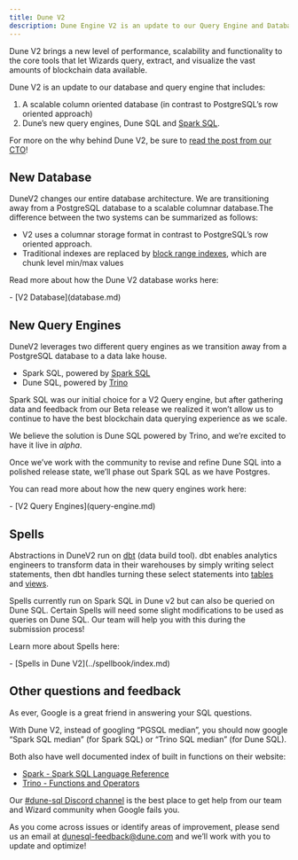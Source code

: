```yaml
---
title: Dune V2
description: Dune Engine V2 is an update to our Query Engine and Database that brings a new level of performance, scalability and functionality to the core tools that enable Wizards to query, extract, and visualize blockchain data.
---
```


Dune V2 brings a new level of performance, scalability and functionality to the core tools that let Wizards query, extract, and visualize the vast amounts of blockchain data available.

Dune V2 is an update to our database and query engine that includes:

1. A scalable column oriented database (in contrast to PostgreSQL’s row oriented approach)
2. Dune’s new query engines, Dune SQL and [Spark SQL](https://spark.apache.org/docs/latest/sql-programming-guide.html).

For more on the why behind Dune V2, be sure to [read the post from our CTO](https://dune.com/blog/introducing-dune-sql)!

## New Database

DuneV2 changes our entire database architecture. We are transitioning away from a PostgreSQL database to a scalable columnar database.The difference between the two systems can be summarized as follows:

* V2 uses a columnar storage format in contrast to PostgreSQL’s row oriented approach.
* Traditional indexes are replaced by [block range indexes](https://en.wikipedia.org/wiki/Block_Range_Index), which are chunk level min/max values

Read more about how the Dune V2 database works here:

<div class="cards grid" markdown>
- [V2 Database](database.md)
</div>

## New Query Engines

DuneV2 leverages two different query engines as we transition away from a PostgreSQL database to a data lake house.

* Spark SQL, powered by [Spark SQL](https://spark.apache.org/docs/latest/sql-programming-guide.html)
* Dune SQL, powered by [Trino](https://trino.io/)

Spark SQL was our initial choice for a V2 Query engine, but after gathering data and feedback from our Beta release we realized it won’t allow us to continue to have the best blockchain data querying experience as we scale.

We believe the solution is Dune SQL powered by Trino, and we’re excited to have it live in *alpha*.

Once we’ve work with the community to revise and refine Dune SQL into a polished release state, we’ll phase out Spark SQL as we have Postgres.

You can read more about how the new query engines work here:

<div class="cards grid" markdown>
- [V2 Query Engines](query-engine.md)
</div>

## Spells

Abstractions in DuneV2 run on [dbt](https://docs.getdbt.com/docs/introduction) (data build tool). dbt enables analytics engineers to transform data in their warehouses by simply writing select statements, then dbt handles turning these select statements into [tables](https://docs.getdbt.com/terms/table) and [views](https://docs.getdbt.com/terms/view).

Spells currently run on Spark SQL in Dune v2 but can also be queried on Dune SQL. Certain Spells will need some slight modifications to be used as queries on Dune SQL. Our team will help you with this during the submission process!

Learn more about Spells here:

<div class="cards grid" markdown>
- [Spells in Dune V2](../spellbook/index.md)
</div>

## Other questions and feedback

As ever, Google is a great friend in answering your SQL questions.

With Dune V2, instead of googling “PGSQL median”, you should now google “Spark SQL median” (for Spark SQL) or “Trino SQL median” (for Dune SQL). 

Both also have well documented index of built in functions on their website:

* [Spark - Spark SQL Language Reference](https://spark.apache.org/docs/latest/sql-programming-guide.html)
* [Trino - Functions and Operators](https://trino.io/docs/current/functions.html)

Our [#dune-sql Discord channel](https://discord.com/channels/757637422384283659/1051871389432422491) is the best place to get help from our team and Wizard community when Google fails you.

As you come across issues or identify areas of improvement, please send us an email at [dunesql-feedback@dune.com](mailto:dunesql-feedback@dune.com) and we’ll work with you to update and optimize!
